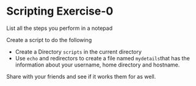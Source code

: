 # Scripting Exercise-0

List all the steps you perform in a notepad

Create a script to do the following
  
  - Create a Directory `scripts` in the current directory
  - Use `echo` and redirectors to create a file named `mydetails`that has the information about your username, home directory and hostname.
 

Share with your friends and see if it works them for as well.
